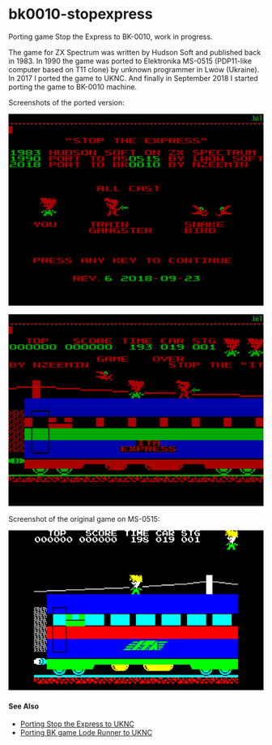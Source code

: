 # bk0010-stopexpress
Porting game Stop the Express to BK-0010, work in progress.

The game for ZX Spectrum was written by Hudson Soft and published back in 1983.
In 1990 the game was ported to Elektronika MS-0515 (PDP11-like computer based on T11 clone) by unknown programmer in Lwow (Ukraine).
In 2017 I ported the game to UKNC.
And finally in September 2018 I started porting the game to BK-0010 machine.

Screenshots of the ported version:

![](screenshot/titlescreen.png)

![](screenshot/demoscreen.png)

Screenshot of the original game on MS-0515:

![](screenshot/original-ms0515.png)

#### See Also

 - [Porting Stop the Express to UKNC](https://github.com/nzeemin/uknc-stopexpress)
 - [Porting BK game Lode Runner to UKNC](https://github.com/nzeemin/uknc-loderunner)
